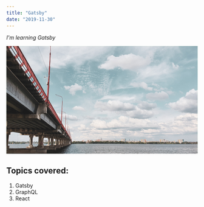 ```yaml
---
title: "Gatsby"
date: "2019-11-30"
---
```


_I'm learning Gatsby_

![Bridge](bridge.jpg)

## Topics covered:

1. Gatsby
2. GraphQL
3. React